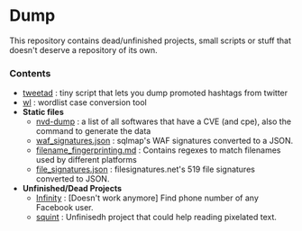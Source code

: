 # Dump

This repository contains dead/unfinished projects, small scripts or stuff that doesn't deserve a repository of its own.

### Contents
- [tweetad](https://github.com/s0md3v/dump/tree/master/tweetad) : tiny script that lets you dump promoted hashtags from twitter
- [wl](https://github.com/s0md3v/dump/tree/master/wl) : wordlist case conversion tool
- **Static files**
    - [nvd-dump](https://github.com/s0md3v/dump/tree/master/static/nvd-dump) : a list of all softwares that have a CVE (and cpe), also the command to generate the data
    - [waf_signatures.json](https://github.com/s0md3v/Dump/blob/master/static/waf-signatures.json) : sqlmap's WAF signatures converted to a JSON.
    - [filename_fingerprinting.md](https://github.com/s0md3v/dump/blob/master/static/filename-fingerprinting.md) : Contains regexes to match filenames used by different platforms
    - [file_signatures.json](https://github.com/s0md3v/Dump/blob/master/static/file-signatures.json) : filesignatures.net's 519 file signatures converted to JSON.
- **Unfinished/Dead Projects**
    - [Infinity](https://github.com/s0md3v/Dump/tree/master/infinity) : [Doesn't work anymore] Find phone number of any Facebook user.
    - [squint](https://github.com/s0md3v/dump/tree/master/squint) : Unfinisedh project that could help reading pixelated text.
